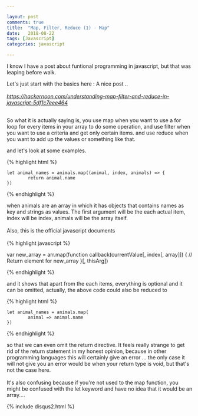 ```yaml
---

layout: post
comments: true
title:  "Map, Filter, Reduce (1) - Map"
date:   2018-08-22
tags: [Javascript] 
categories: javascript 

---
```


I know I have a post about funtional programming in javascript,
but that was leaping before walk.

Let's just start with the basics here :
A nice post ..<br><br>
<i>https://hackernoon.com/understanding-map-filter-and-reduce-in-javascript-5df1c7eee464</i>
<br><br>

So what it is actually saying is, 
you use map when you want to use a for loop for every items in your array to do some operation,
and use filter when you want to use a criteria and get only certain items.
and use reduce when you want to add up the values or something like that.

and let's look at some examples.

{% highlight html %}

	let animal_names = animals.map((animal, index, animals) => {
			return animal.name
	})

{% endhighlight %}

when animals are an array in which it has objects
that contains names as key and strings as values.
The first argument will be the each actual item,
index will be index, animals will be the array itself.
<br><br>
Also, this is the official javascript documents
<br><br>
{% highlight javascript %}

var new_array = arr.map(function callback(currentValue[, index[, array]]) {
    // Return element for new_array
}[, thisArg])

{% endhighlight %}

and it shows that apart from the each items, 
everything is optional and it can be omitted,
actually, the above code could also be reduced to 

{% highlight html %}

	let animal_names = animals.map(
			animal => animal.name
	})

{% endhighlight %}

so that we can even omit the return directive.
It feels really strange to get rid of the return statement 
in my honest opinion, because in other programming languages
this will certainly give an error ... the only case it will not give you an error
would be when your return type is void, but that's not the case here.
<br><br>
It's also confusing because if you're not used to the map function,
you might be confused with the let keyword and have no idea that it would be an array....



{% include disqus2.html %}